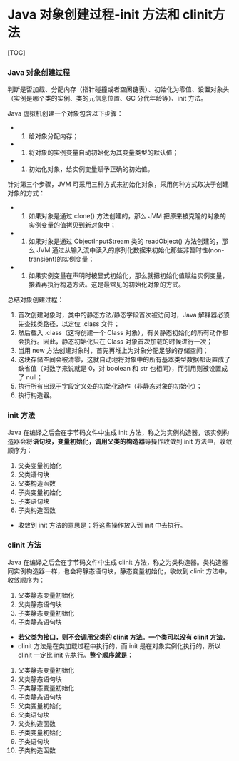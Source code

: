 # Java 对象创建过程-init 方法和 clinit方法

[TOC]



### Java 对象创建过程

判断是否加载、分配内存（指针碰撞或者空闲链表）、初始化为零值、设置对象头（实例是哪个类的实例、类的元信息位置、GC 分代年龄等）、init 方法。

Java 虚拟机创建一个对象包含以下步骤：

- 1. 给对象分配内存；
- 1. 将对象的实例变量自动初始化为其变量类型的默认值；
- 1. 初始化对象，给实例变量赋予正确的初始值。

针对第三个步骤，JVM 可采用三种方式来初始化对象，采用何种方式取决于创建对象的方式：

- 1. 如果对象是通过 clone() 方法创建的，那么 JVM 把原来被克隆的对象的实例变量的值拷贝到新对象中；
- 1. 如果对象是通过 ObjectInputStream 类的 readObject() 方法创建的，那么 JVM 通过从输入流中读入的序列化数据来初始化那些非暂时性(non-transient)的实例变量；
- 1. 如果实例变量在声明时被显式初始化，那么就把初始化值赋给实例变量，接着再执行构造方法。这是最常见的初始化对象的方式。

总结对象创建过程：

1. 首次创建对象时，类中的静态方法/静态字段首次被访问时，Java 解释器必须先查找类路径，以定位 .class 文件；
2. 然后载入 .class（这将创建一个 Class 对象），有关静态初始化的所有动作都会执行。因此，静态初始化只在 Class 对象首次加载的时候进行一次；
3. 当用 new 方法创建对象时，首先再堆上为对象分配足够的存储空间；
4. 这块存储空间会被清零，这就自动地将对象中的所有基本类型数据都设置成了缺省值（对数字来说就是 0，对 boolean 和 str 也相同），而引用则被设置成了 null；
5. 执行所有出现于字段定义处的初始化动作（非静态对象的初始化）；
6. 执行构造器。

### init 方法

Java 在编译之后会在字节码文件中生成 init 方法，称之为实例构造器，该实例构造器会将**语句块，变量初始化，调用父类的构造器**等操作收敛到 init 方法中，收敛顺序为：

1. 父类变量初始化
2. 父类语句块
3. 父类构造函数
4. 子类变量初始化
5. 子类语句块
6. 子类构造函数

- 收敛到 init 方法的意思是：将这些操作放入到 init 中去执行。

### clinit 方法

Java 在编译之后会在字节码文件中生成 clinit 方法，称之为类构造器。类构造器同实例构造器一样，也会将静态语句块，静态变量初始化，收敛到 clinit 方法中，收敛顺序为：

1. 父类静态变量初始化
2. 父类静态语句块
3. 子类静态变量初始化
4. 子类静态语句块

- **若父类为接口，则不会调用父类的 clinit 方法。一个类可以没有 clinit 方法。**
- clinit 方法是在类加载过程中执行的，而 init 是在对象实例化执行的，所以 clinit 一定比 init 先执行。**整个顺序就是：**

1. 父类静态变量初始化
2. 父类静态语句块
3. 子类静态变量初始化
4. 子类静态语句块
5. 父类变量初始化
6. 父类语句块
7. 父类构造函数
8. 子类变量初始化
9. 子类语句块
10. 子类构造函数